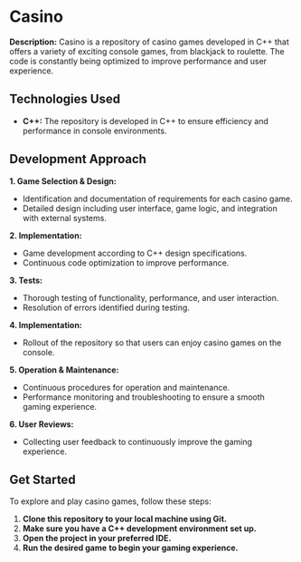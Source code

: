 # Casino

**Description:**
Casino is a repository of casino games developed in C++ that offers a variety of exciting console games, from blackjack to roulette. The code is constantly being optimized to improve performance and user experience.

## Technologies Used
- **C++:** The repository is developed in C++ to ensure efficiency and performance in console environments.

## Development Approach

**1. Game Selection & Design:**
   - Identification and documentation of requirements for each casino game.
   - Detailed design including user interface, game logic, and integration with external systems.

**2. Implementation:**
   - Game development according to C++ design specifications.
   - Continuous code optimization to improve performance.

**3. Tests:**
   - Thorough testing of functionality, performance, and user interaction.
   - Resolution of errors identified during testing.

**4. Implementation:**
   - Rollout of the repository so that users can enjoy casino games on the console.

**5. Operation & Maintenance:**
   - Continuous procedures for operation and maintenance.
   - Performance monitoring and troubleshooting to ensure a smooth gaming experience.

**6. User Reviews:**
   - Collecting user feedback to continuously improve the gaming experience.

## Get Started
To explore and play casino games, follow these steps:

1. **Clone this repository to your local machine using Git.**
2. **Make sure you have a C++ development environment set up.**
3. **Open the project in your preferred IDE.**
4. **Run the desired game** **to begin your gaming experience.**
